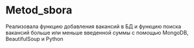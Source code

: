 # Metod_sbora

Реализовала функцию добавления вакансий в БД и функцию поиска вакансий больше или меньше введенной суммы с помощью MongoDB, BeautifulSoup и Python
